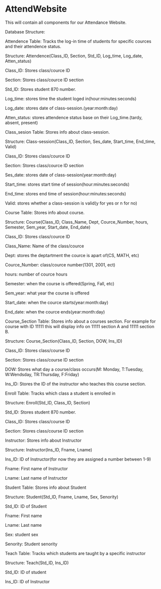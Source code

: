 # AttendWebsite
This will contain all components for our Attendance Website.

Database Structure: 

Attendence Table: Tracks the log-in time of students for specific cources and their attendence status.

  Structure: Attendence(Class_ID, Section, Std_ID, Log_time, Log_date, Atten_status)
  
  Class_ID: Stores class/cource ID
  
  Section: Stores class/cource ID section
  
  Std_ID: Stores student 870 number.
  
  Log_time: stores time the student loged in(hour:minutes:seconds)
  
  Log_date: stores date of class-session.(year:month:day)
  
  Atten_status: stores attendence status base on their Log_time.(tardy, absent, present)
  
  
Class_sesion Table: Stores info about class-session.

  Structure: Class-session(Class_ID, Section, Ses_date, Start_time, End_time, Valid)
  
  Class_ID: Stores class/cource ID
  
  Section: Stores class/cource ID section
  
  Ses_date: stores date of class-session(year:month:day)
  
  Start_time: stores start time of session(hour:minutes:seconds)
  
  End_time: stores end time of session(hour:minutes:seconds)
  
  Valid: stores whether a class-session is valid(y for yes or n for no)
  
  
Course Table: Stores info about course.

  Structure: Course(Class_ID, Class_Name, Dept, Cource_Number, hours, Semester, Sem_year, Start_date, End_date)
  
  Class_ID: Stores class/cource ID
  
  Class_Name: Name of the class/cource 
  
  Dept: stores the deptartment the cource is apart of(CS, MATH, etc)
  
  Cource_Number: class/cource number(1301, 2001, ect)
  
  hours: number of cource hours
  
  Semester: when the course is offered(Spring, Fall, etc)
  
  Sem_year: what year the course is offered
  
  Start_date: when the cource starts(year:month:day) 
  
  End_date: when the cource ends(year:month:day)
  
  
Course_Section Table: Stores info about a courses section. For example for course with ID 11111 this
                      will display info on 11111 section A and 11111 section B.
                      
  Structure:  Course_Section(Class_ID, Section, DOW, Ins_ID)
  
  Class_ID: Stores class/course ID
  
  Section: Stores class/course ID section
  
  DOW: Stores what day a course/class occurs(M: Monday, T:Tuesday, W:Wendsday, TR:Thursday, F:Friday)
  
  Ins_ID: Stores the ID of the instructor who teaches this course section.
  

Enroll Table: Tracks which class a student is enrolled in

  Structure: Enroll(Std_ID, Class_ID, Section)
  
  Std_ID: Stores student 870 number. 
  
  Class_ID: Stores class/course ID
  
  Section: Stores class/course ID section
  
  
Instructor: Stores info about Instructor

  Structure: Instructor(Ins_ID, Fname, Lname)
  
  Ins_ID: ID of Instructor(for now they are assigned a number between 1-9)
  
  Fname: First name of Instructor 
  
  Lname: Last name of Instructor
  
  
Student Table: Stores info about Student

  Structure: Student(Std_ID, Fname, Lname, Sex, Senority)
  
  Std_ID: ID of Student
  
  Fname: First name
  
  Lname: Last name
  
  Sex: student sex 
  
  Senority: Student senority
  
  
Teach Table:  Tracks which students are taught by a specific instructor

  Structure: Teach(Std_ID, Ins_ID)
  
  Std_ID: ID of student 
  
  Ins_ID: ID of Instructor
